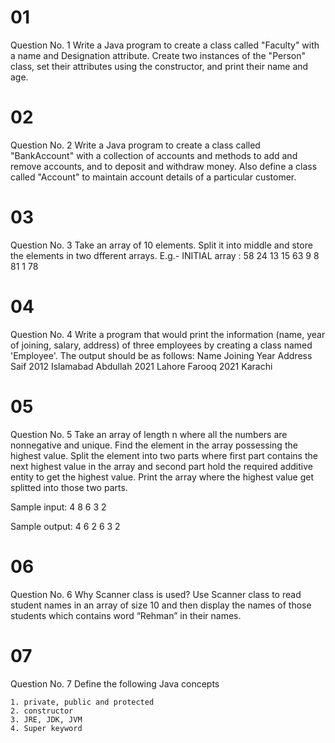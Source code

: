# 01
Question No. 1 Write a Java program to create a class called "Faculty" with a name and Designation attribute. Create two instances of the "Person" class, set their attributes using the constructor, and print their name and age.

# 02
Question No. 2 Write a Java program to create a class called "BankAccount" with a collection of accounts and methods to add and remove accounts, and to deposit and withdraw money. Also define a class called "Account" to maintain account details of a particular customer.

# 03
Question No. 3 Take an array of 10 elements. Split it into middle and store the elements in two dfferent arrays. E.g.-
INITIAL array :
58 24 13 15 63 9 8 81 1 78

# 04
Question No. 4  Write a program that would print the information (name, year of joining, salary, address) of three employees by creating a class named 'Employee'. The output should be as follows:
Name        Joining Year    Address
Saif        2012            Islamabad
Abdullah    2021            Lahore 
Farooq      2021            Karachi

# 05
Question No. 5 Take an array of length n where all the numbers are nonnegative and unique. Find the element in the array possessing the highest value. Split the element into two parts where first part contains the next highest value in the array and second part hold the required additive entity to get the highest value. Print the array where the highest value get splitted into those two parts.

Sample input: 4 8 6 3 2

Sample output: 4 6 2 6 3 2

# 06
Question No. 6 Why Scanner class is used? Use Scanner class to read student names in an array of size 10 and then display the names of those students which contains word “Rehman” in their names.

# 07
Question No. 7 Define the following Java concepts

    1. private, public and protected
    2. constructor
    3. JRE, JDK, JVM
    4. Super keyword